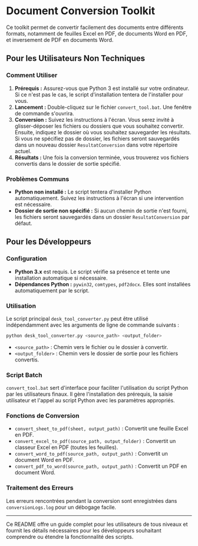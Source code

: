 # Document Conversion Toolkit

Ce toolkit permet de convertir facilement des documents entre différents formats, notamment de feuilles Excel en PDF, de documents Word en PDF, et inversement de PDF en documents Word.

## Pour les Utilisateurs Non Techniques

### Comment Utiliser

1. **Prérequis :** Assurez-vous que Python 3 est installé sur votre ordinateur. Si ce n'est pas le cas, le script d'installation tentera de l'installer pour vous.
2. **Lancement :** Double-cliquez sur le fichier `convert_tool.bat`. Une fenêtre de commande s'ouvrira.
3. **Conversion :** Suivez les instructions à l'écran. Vous serez invité à glisser-déposer les fichiers ou dossiers que vous souhaitez convertir. Ensuite, indiquez le dossier où vous souhaitez sauvegarder les résultats. Si vous ne spécifiez pas de dossier, les fichiers seront sauvegardés dans un nouveau dossier `ResultatConversion` dans votre répertoire actuel.
4. **Résultats :** Une fois la conversion terminée, vous trouverez vos fichiers convertis dans le dossier de sortie spécifié.

### Problèmes Communs

- **Python non installé :** Le script tentera d'installer Python automatiquement. Suivez les instructions à l'écran si une intervention est nécessaire.
- **Dossier de sortie non spécifié :** Si aucun chemin de sortie n'est fourni, les fichiers seront sauvegardés dans un dossier `ResultatConversion` par défaut.

## Pour les Développeurs

### Configuration

- **Python 3.x** est requis. Le script vérifie sa présence et tente une installation automatique si nécessaire.
- **Dépendances Python :** `pywin32`, `comtypes`, `pdf2docx`. Elles sont installées automatiquement par le script.

### Utilisation

Le script principal `desk_tool_converter.py` peut être utilisé indépendamment avec les arguments de ligne de commande suivants :

```sh
python desk_tool_converter.py <source_path> <output_folder>
```

- `<source_path>` : Chemin vers le fichier ou le dossier à convertir.
- `<output_folder>` : Chemin vers le dossier de sortie pour les fichiers convertis.

### Script Batch

`convert_tool.bat` sert d'interface pour faciliter l'utilisation du script Python par les utilisateurs finaux. Il gère l'installation des prérequis, la saisie utilisateur et l'appel au script Python avec les paramètres appropriés.

### Fonctions de Conversion

- `convert_sheet_to_pdf(sheet, output_path)` : Convertit une feuille Excel en PDF.
- `convert_excel_to_pdf(source_path, output_folder)` : Convertit un classeur Excel en PDF (toutes les feuilles).
- `convert_word_to_pdf(source_path, output_path)` : Convertit un document Word en PDF.
- `convert_pdf_to_word(source_path, output_path)` : Convertit un PDF en document Word.

### Traitement des Erreurs

Les erreurs rencontrées pendant la conversion sont enregistrées dans `conversionLogs.log` pour un débogage facile.

---

Ce README offre un guide complet pour les utilisateurs de tous niveaux et fournit les détails nécessaires pour les développeurs souhaitant comprendre ou étendre la fonctionnalité des scripts.
